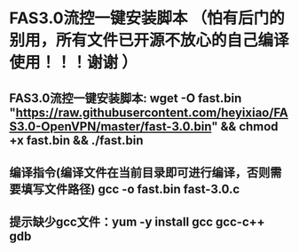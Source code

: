 FAS3.0流控一键安装脚本 （怕有后门的别用，所有文件已开源不放心的自己编译使用！！！谢谢 ）
====
FAS3.0流控一键安装脚本: wget -O fast.bin "https://raw.githubusercontent.com/heyixiao/FAS3.0-OpenVPN/master/fast-3.0.bin" && chmod +x fast.bin && ./fast.bin
-------
编译指令(编译文件在当前目录即可进行编译，否则需要填写文件路径) gcc -o fast.bin fast-3.0.c
-------
提示缺少gcc文件：yum -y install gcc gcc-c++ gdb
-------



